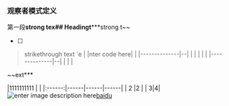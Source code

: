 
### 观察者模式定义
第一段**strong tex## Headingt*****strong t~~

 - [ ] 

> strikethrough text
> `e
|
|nter code here|  |
|--------------|--|
|              |  |
|  |
|--------------|--|
|              |  |


~~ext***

|1111111111         |  |
|:------:|------|------|------|
| 2    |2 |
| 3|4|
![enter image description here](http://static.runoob.com/images/runoob-logo.png)[baidu]

[baidu]: http://www.baidu.com

<!--stackedit_data:
eyJoaXN0b3J5IjpbMjA0ODMzNTUxNCwxNzkxOTQwMTI4XX0=
-->